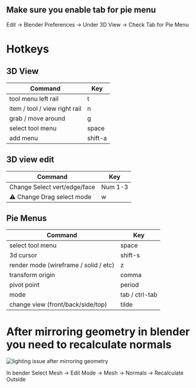 ## Make sure you enable tab for pie menu
Edit -> Blender Preferences -> Under 3D View -> Check Tab for Pie Menu

# Hotkeys

## 3D View
Command                                      | Key
---------------------------------------------|--------------
tool menu left rail                          | t
item / tool / view right rail                | n
grab / move around                           | g
select tool menu                             | space
add menu                                     | shift-a

## 3D view edit
Command                                      | Key
---------------------------------------------|--------------
Change Select vert/edge/face                 | Num 1-3
⚠️ Change Drag select mode                   | w

## Pie Menus
Command                                      | Key
---------------------------------------------|--------------
select tool menu                             | space
3d cursor                                    | shift-s 
render mode (wireframe / solid / etc)        | z
transform origin                             | comma
pivot point                                  | period
mode                                         | tab / ctrl-tab
change view (front/back/side/top)            | tilde

# After mirroring geometry in blender you need to recalculate normals
![lighting issue after mirroring geometry](./images/blender-mirror-lighting-issue.gif)

In bender Select Mesh -> Edit Mode -> Mesh -> Normals -> Recalculate Outside
